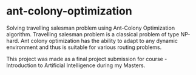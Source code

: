 # ant-colony-optimization
Solving travelling salesman problem using Ant-Colony Optimization algorithm. Travelling salesman problem is a classical problem of type NP-hard. Ant colony optimization has the ability to adapt to any dynamic environment and thus is suitable for various routing problems.

This project was made as a final project submission for course - Introduction to Artificial Intelligence during my Masters.




